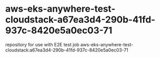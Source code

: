 # aws-eks-anywhere-test-cloudstack-a67ea3d4-290b-41fd-937c-8420e5a0ec03-71
repository for use with E2E test job aws-eks-anywhere-test-cloudstack:a67ea3d4-290b-41fd-937c-8420e5a0ec03-71
